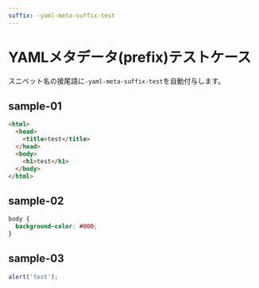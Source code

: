 ```yaml
---
suffix: -yaml-meta-suffix-test
---
```

YAMLメタデータ(prefix)テストケース
=====================

スニペット名の接尾語に`-yaml-meta-suffix-test`を自動付与します。

sample-01
---------------------

```html
<html>
  <head>
    <title>test</title>
  </head>
  <body>
    <h1>test</h1>
  </body>
</html>
```

sample-02
---------------------

```css
body {
  background-color: #000;
}
```

sample-03
---------------------

```js
alert('test');
```
